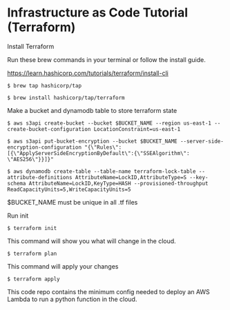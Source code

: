 # Infrastructure as Code Tutorial (Terraform)

Install Terraform

Run these brew commands in your terminal or follow the install guide.

https://learn.hashicorp.com/tutorials/terraform/install-cli

```
$ brew tap hashicorp/tap
```

```
$ brew install hashicorp/tap/terraform
```

Make a bucket and dynamodb table to store terraform state

```
$ aws s3api create-bucket --bucket $BUCKET_NAME --region us-east-1 --create-bucket-configuration LocationConstraint=us-east-1

$ aws s3api put-bucket-encryption --bucket $BUCKET_NAME --server-side-encryption-configuration "{\"Rules\": [{\"ApplyServerSideEncryptionByDefault\":{\"SSEAlgorithm\": \"AES256\"}}]}"

$ aws dynamodb create-table --table-name terraform-lock-table --attribute-definitions AttributeName=LockID,AttributeType=S --key-schema AttributeName=LockID,KeyType=HASH --provisioned-throughput ReadCapacityUnits=5,WriteCapacityUnits=5
```

$BUCKET_NAME must be unique in all .tf files

Run init

```
$ terraform init
```

This command will show you what will change in the cloud.

```
$ terraform plan
```

This command will apply your changes

```
$ terraform apply
```

This code repo contains the minimum config needed to deploy an AWS Lambda to run a python function in the cloud. 